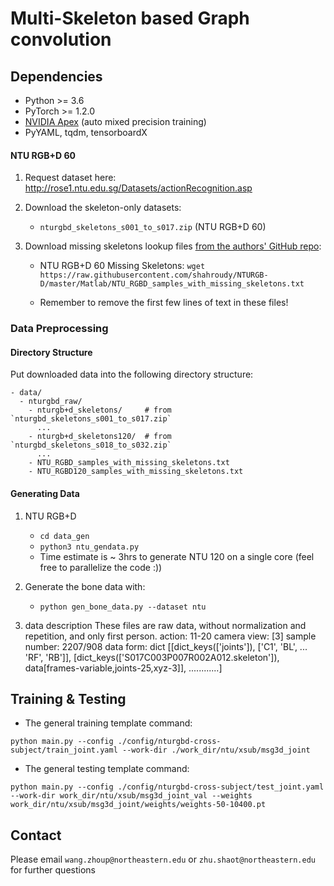 # Multi-Skeleton based Graph convolution

## Dependencies

- Python >= 3.6
- PyTorch >= 1.2.0
- [NVIDIA Apex](https://github.com/NVIDIA/apex) (auto mixed precision training)
- PyYAML, tqdm, tensorboardX

#### NTU RGB+D 60

1. Request dataset here: http://rose1.ntu.edu.sg/Datasets/actionRecognition.asp

2. Download the skeleton-only datasets:
    - `nturgbd_skeletons_s001_to_s017.zip`  (NTU RGB+D 60)

3. Download missing skeletons lookup files [from the authors' GitHub repo](https://github.com/shahroudy/NTURGB-D#samples-with-missing-skeletons):
    - NTU RGB+D 60 Missing Skeletons:
      `wget https://raw.githubusercontent.com/shahroudy/NTURGB-D/master/Matlab/NTU_RGBD_samples_with_missing_skeletons.txt`

    - Remember to remove the first few lines of text in these files!

### Data Preprocessing

#### Directory Structure

Put downloaded data into the following directory structure:

```
- data/
  - nturgbd_raw/
    - nturgb+d_skeletons/     # from `nturgbd_skeletons_s001_to_s017.zip`
      ...
    - nturgb+d_skeletons120/  # from `nturgbd_skeletons_s018_to_s032.zip`
      ...
    - NTU_RGBD_samples_with_missing_skeletons.txt
    - NTU_RGBD120_samples_with_missing_skeletons.txt
```

#### Generating Data

1. NTU RGB+D
    - `cd data_gen`
    - `python3 ntu_gendata.py`
    - Time estimate is ~ 3hrs to generate NTU 120 on a single core (feel free to parallelize the code :))

3. Generate the bone data with:
    - `python gen_bone_data.py --dataset ntu`

4. data description
These files are raw data, without normalization and repetition, and only first person.
action: 11-20
camera view: [3]
sample number: 2207/908
data form: dict
[[dict_keys(['joints']), ['C1', 'BL', ... 'RF', 'RB']],
[dict_keys(['S017C003P007R002A012.skeleton']), data[frames-variable,joints-25,xyz-3]],
............]


## Training & Testing

- The general training template command:
```
python main.py --config ./config/nturgbd-cross-subject/train_joint.yaml --work-dir ./work_dir/ntu/xsub/msg3d_joint
```

- The general testing template command:
```
python main.py --config ./config/nturgbd-cross-subject/test_joint.yaml --work-dir work_dir/ntu/xsub/msg3d_joint_val --weights work_dir/ntu/xsub/msg3d_joint/weights/weights-50-10400.pt
```

## Contact
Please email `wang.zhoup@northeastern.edu` or `zhu.shaot@northeastern.edu` for further questions
